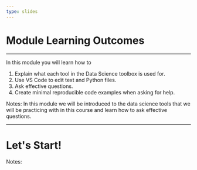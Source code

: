 ```yaml
---
type: slides
---
```


# Module Learning Outcomes

---

In this module you will learn how to

1. Explain what each tool in the Data Science toolbox is used for.
2. Use VS Code to edit text and Python files.
4. Ask effective questions.
5. Create minimal reproducible code examples when asking for help.

Notes:
In this module we will be introduced to the data science tools that we will be practicing with in this course and learn how to ask effective questions.

---

# Let's Start!

Notes:

<br>
